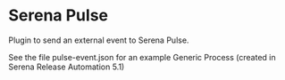 Serena Pulse
============

Plugin to send an external event to Serena Pulse.

See the file pulse-event.json for an example Generic Process (created in Serena Release Automation 5.1)
